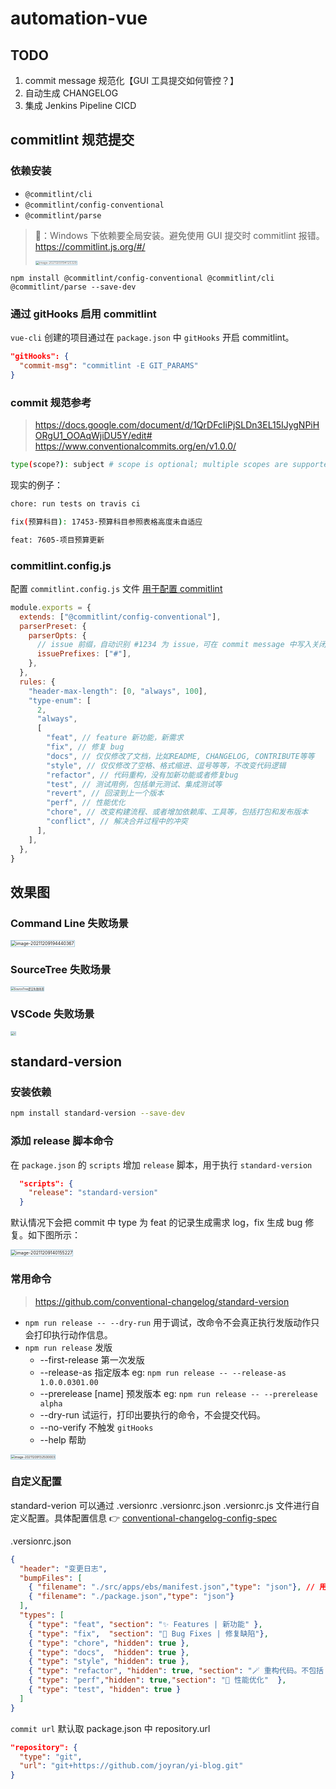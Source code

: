 # automation-vue

## TODO

1. commit message 规范化【GUI 工具提交如何管控？】
2. 自动生成 CHANGELOG
3. 集成 Jenkins Pipeline CICD

## commitlint 规范提交

### 依赖安装

* `@commitlint/cli`
* `@commitlint/config-conventional`
* `@commitlint/parse`

> 📢：Windows 下依赖要全局安装。避免使用 GUI 提交时 commitlint 报错。 https://commitlint.js.org/#/
>
> <img src="assets/image-20211209194125329.png" alt="image-20211209194125329" style="zoom:33%; border:1px solid #aaccdd" />

```shell
npm install @commitlint/config-conventional @commitlint/cli @commitlint/parse --save-dev
```



### 通过 gitHooks 启用 commitlint

`vue-cli` 创建的项目通过在 `package.json` 中 `gitHooks` 开启 commitlint。

```json
"gitHooks": {
  "commit-msg": "commitlint -E GIT_PARAMS"
}
```

### commit 规范参考

> https://docs.google.com/document/d/1QrDFcIiPjSLDn3EL15IJygNPiHORgU1_OOAqWjiDU5Y/edit#
> https://www.conventionalcommits.org/en/v1.0.0/
```sh
type(scope?): subject # scope is optional; multiple scopes are supported (current delimiter options: "/", "\" and ",")
```

现实的例子：

```sh
chore: run tests on travis ci
```

```sh
fix(预算科目): 17453-预算科目参照表格高度未自适应
```

```sh
feat: 7605-项目预算更新
```

### commitlint.config.js

配置 `commitlint.config.js` 文件 [用于配置 commitlint](https://commitlint.js.org/#/?id=getting-started)

```js
module.exports = {
  extends: ["@commitlint/config-conventional"],
  parserPreset: {
    parserOpts: {
      // issue 前缀，自动识别 #1234 为 issue，可在 commit message 中写入关闭的问题 id
      issuePrefixes: ["#"],
    },
  },
  rules: {
    "header-max-length": [0, "always", 100],
    "type-enum": [
      2,
      "always",
      [
        "feat", // feature 新功能，新需求
        "fix", // 修复 bug
        "docs", // 仅仅修改了文档，比如README, CHANGELOG, CONTRIBUTE等等
        "style", // 仅仅修改了空格、格式缩进、逗号等等，不改变代码逻辑
        "refactor", // 代码重构，没有加新功能或者修复bug
        "test", // 测试用例，包括单元测试、集成测试等
        "revert", // 回滚到上一个版本
        "perf", // 性能优化
        "chore", // 改变构建流程、或者增加依赖库、工具等，包括打包和发布版本
        "conflict", // 解决合并过程中的冲突
      ],
    ],
  },
}
```

## 效果图

### Command Line 失败场景

<img src="assets/image-20211209194440367.png" alt="image-20211209194440367" style="zoom:50%;border:1px solid #aaccdd" />

### SourceTree 失败场景

<img src="./assets/SourceTree提交失败场景.png" alt="SourceTree提交失败场景" style="zoom:30%;border:1px solid #aaccdd" />



### VSCode 失败场景

<img src="./assets/VSCode提交失败场景.png" alt="c" style="zoom:30%;border:1px solid #aaccdd" />



## standard-version

### 安装依赖

```sh
npm install standard-version --save-dev
```

### 添加 release 脚本命令

在 `package.json` 的 `scripts` 增加 `release` 脚本，用于执行 `standard-version`

```json
  "scripts": {
    "release": "standard-version"
  }
```

默认情况下会把 commit 中 type 为 feat 的记录生成需求 log，fix 生成 bug 修复。如下图所示：

<img src="assets/image-20211209140155227.png" alt="image-20211209140155227" style="zoom:50%;border:1px solid #aaccdd" />

### 常用命令

> https://github.com/conventional-changelog/standard-version

* `npm run release -- --dry-run` 用于调试，改命令不会真正执行发版动作只会打印执行动作信息。
* `npm run release` 发版
  * --first-release 第一次发版
  * --release-as <name> 指定版本 eg: `npm run release -- --release-as 1.0.0.0301.00` 
  * --prerelease [name] 预发版本 eg: `npm run release -- --prerelease alpha`
  * --dry-run 试运行，打印出要执行的命令，不会提交代码。
  * --no-verify 不触发 `gitHooks`
  * --help 帮助

<img src="assets/image-20211209132500003.png" alt="image-20211209132500003" style="zoom:35%;border:1px solid #aaccdd" />

### 自定义配置

standard-verion 可以通过 .versionrc .versionrc.json .versionrc.js 文件进行自定义配置。具体配置信息 👉 [conventional-changelog-config-spec](https://github.com/conventional-changelog/conventional-changelog-config-spec/blob/master/versions/2.1.0/README.md)

.versionrc.json

```json
{
  "header": "变更日志",
  "bumpFiles": [
    { "filename": "./src/apps/ebs/manifest.json","type": "json"}, // 用于指定版本元数据文件路径，standard-verion 将修改该文件中的版本信息
    { "filename": "./package.json","type": "json"}
  ],
  "types": [
    { "type": "feat", "section": "✨ Features | 新功能" },
    { "type": "fix",  "section": "🐛 Bug Fixes | 修复缺陷"},
    { "type": "chore", "hidden": true },
    { "type": "docs",  "hidden": true },
    { "type": "style", "hidden": true },
    { "type": "refactor", "hidden": true, "section": "🪄 重构代码。不包括 bug 修复、功能新增"  },
    { "type": "perf","hidden": true,"section": "🚀 性能优化"  },
    { "type": "test", "hidden": true }
  ]
}
```



`commit url` 默认取 package.json 中 repository.url

```json
"repository": {
  "type": "git",
  "url": "git+https://github.com/joyran/yi-blog.git"
}
```

